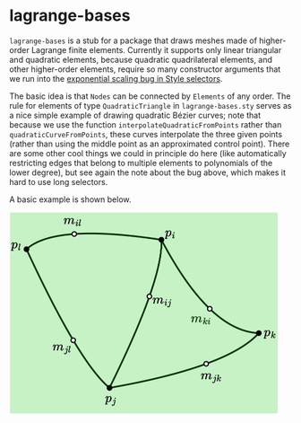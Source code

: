 # lagrange-bases

`lagrange-bases` is a stub for a package that draws meshes made of higher-order Lagrange finite elements.  Currently it supports only linear triangular and quadratic elements, because quadratic quadrilateral elements, and other higher-order elements, require so many constructor arguments that we run into the [exponential scaling bug in Style selectors](https://github.com/penrose/penrose/issues/566).

The basic idea is that `Nodes` can be connected by `Elements` of any order.  The rule for elements of type `QuadraticTriangle` in `lagrange-bases.sty` serves as a nice simple example of drawing quadratic Bézier curves; note that because we use the function `interpolateQuadraticFromPoints` rather than `quadraticCurveFromPoints`, these curves interpolate the three given points (rather than using the middle point as an approximated control point).  There are some other cool things we could in principle do here (like automatically restricting edges that belong to multiple elements to polynomials of the lower degree), but see again the note about the bug above, which makes it hard to use long selectors.

A basic example is shown below.

<img src="example.png" width="480">